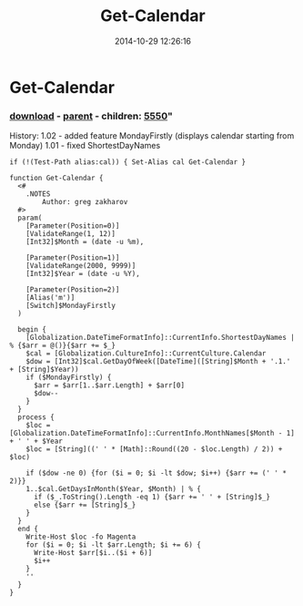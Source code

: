 ﻿---
pid:            5548
parent:         4530
children:       5550
poster:         greg zakharov
title:          Get-Calendar
date:           2014-10-29 12:26:16
format:         posh
---

# Get-Calendar

### [download](5548.ps1) - [parent](4530.md) - children: [5550](5550.md)"

History:
1.02 - added feature MondayFirstly (displays calendar starting from Monday)
1.01 - fixed ShortestDayNames

```posh
if (!(Test-Path alias:cal)) { Set-Alias cal Get-Calendar }

function Get-Calendar {
  <#
    .NOTES
        Author: greg zakharov
  #>
  param(
    [Parameter(Position=0)]
    [ValidateRange(1, 12)]
    [Int32]$Month = (date -u %m),
    
    [Parameter(Position=1)]
    [ValidateRange(2000, 9999)]
    [Int32]$Year = (date -u %Y),
    
    [Parameter(Position=2)]
    [Alias('m')]
    [Switch]$MondayFirstly
  )
  
  begin {
    [Globalization.DateTimeFormatInfo]::CurrentInfo.ShortestDayNames | % {$arr = @()}{$arr += $_}
    $cal = [Globalization.CultureInfo]::CurrentCulture.Calendar
    $dow = [Int32]$cal.GetDayOfWeek([DateTime]([String]$Month + '.1.' + [String]$Year))
    if ($MondayFirstly) {
      $arr = $arr[1..$arr.Length] + $arr[0]
      $dow--
    }
  }
  process {
    $loc = [Globalization.DateTimeFormatInfo]::CurrentInfo.MonthNames[$Month - 1] + ' ' + $Year
    $loc = [String]((' ' * [Math]::Round((20 - $loc.Length) / 2)) + $loc)
    
    if ($dow -ne 0) {for ($i = 0; $i -lt $dow; $i++) {$arr += (' ' * 2)}}
    1..$cal.GetDaysInMonth($Year, $Month) | % {
      if ($_.ToString().Length -eq 1) {$arr += ' ' + [String]$_}
      else {$arr += [String]$_}
    }
  }
  end {
    Write-Host $loc -fo Magenta
    for ($i = 0; $i -lt $arr.Length; $i += 6) {
      Write-Host $arr[$i..($i + 6)]
      $i++
    }
    ''
  }
}
```
